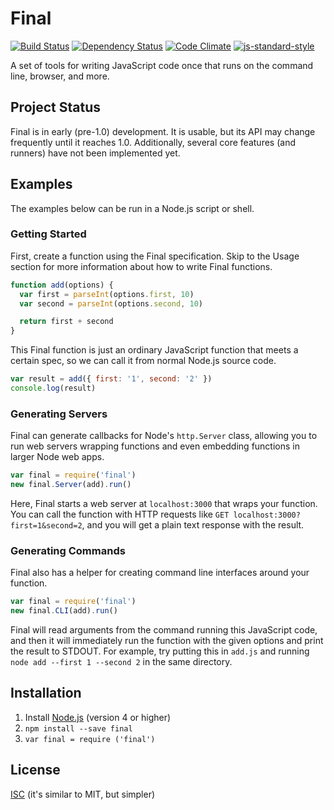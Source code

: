 # Final
[![Build Status](https://travis-ci.org/nicolasmccurdy/final.svg?branch=master)](https://travis-ci.org/nicolasmccurdy/final)
[![Dependency Status](https://gemnasium.com/nicolasmccurdy/final.svg)](https://gemnasium.com/nicolasmccurdy/final)
[![Code Climate](https://codeclimate.com/github/nicolasmccurdy/final/badges/gpa.svg)](https://codeclimate.com/github/nicolasmccurdy/final)
[![js-standard-style](https://img.shields.io/badge/code%20style-standard-brightgreen.svg)](http://standardjs.com/)

A set of tools for writing JavaScript code once that runs on the command line, browser, and more.

## Project Status
Final is in early (pre-1.0) development. It is usable, but its API may change frequently until it reaches 1.0. Additionally, several core features (and runners) have not been implemented yet.

## Examples
The examples below can be run in a Node.js script or shell.

### Getting Started
First, create a function using the Final specification. Skip to the Usage section for more information about how to write Final functions.
```javascript
function add(options) {
  var first = parseInt(options.first, 10)
  var second = parseInt(options.second, 10)

  return first + second
}
```
This Final function is just an ordinary JavaScript function that meets a certain spec, so we can call it from normal Node.js source code.
```javascript
var result = add({ first: '1', second: '2' })
console.log(result)
```

### Generating Servers
Final can generate callbacks for Node's `http.Server` class, allowing you to run web servers wrapping functions and even embedding functions in larger Node web apps.
```javascript
var final = require('final')
new final.Server(add).run()
```
Here, Final starts a web server at `localhost:3000` that wraps your function. You can call the function with HTTP requests like `GET localhost:3000?first=1&second=2`, and you will get a plain text response with the result.

### Generating Commands
Final also has a helper for creating command line interfaces around your
function.
```javascript
var final = require('final')
new final.CLI(add).run()
```
Final will read arguments from the command running this JavaScript code, and
then it will immediately run the function with the given options and print the
result to STDOUT. For example, try putting this in `add.js` and running
`node add --first 1 --second 2` in the same directory.

## Installation
1. Install [Node.js](https://nodejs.org/en/) (version 4 or higher)
2. `npm install --save final`
3. `var final = require ('final')`

## License
[ISC](LICENSE) (it's similar to MIT, but simpler)
